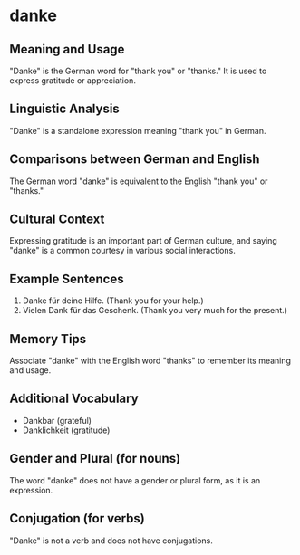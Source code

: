 # danke
## Meaning and Usage
"Danke" is the German word for "thank you" or "thanks." It is used to express gratitude or appreciation.
## Linguistic Analysis
"Danke" is a standalone expression meaning "thank you" in German.
## Comparisons between German and English
The German word "danke" is equivalent to the English "thank you" or "thanks."
## Cultural Context
Expressing gratitude is an important part of German culture, and saying "danke" is a common courtesy in various social interactions.
## Example Sentences
1. Danke für deine Hilfe. (Thank you for your help.)
2. Vielen Dank für das Geschenk. (Thank you very much for the present.)
## Memory Tips
Associate "danke" with the English word "thanks" to remember its meaning and usage.
## Additional Vocabulary
- Dankbar (grateful)
- Danklichkeit (gratitude)
## Gender and Plural (for nouns)
The word "danke" does not have a gender or plural form, as it is an expression.
## Conjugation (for verbs)
"Danke" is not a verb and does not have conjugations.